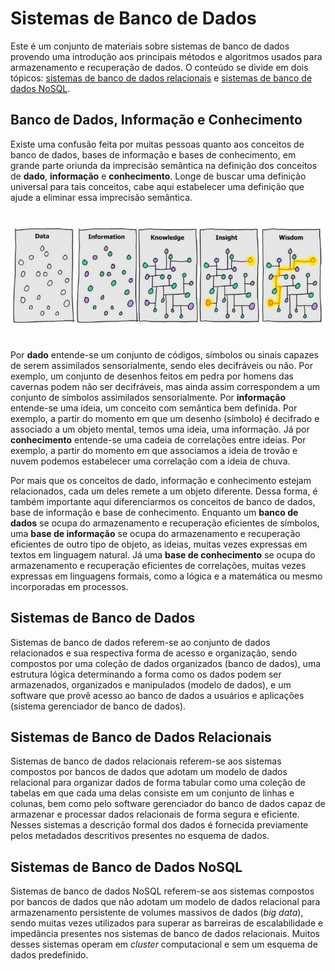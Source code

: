 # Sistemas de Banco de Dados
Este &eacute; um conjunto de materiais sobre sistemas de banco de dados provendo uma introdu&ccedil;&atilde;o aos principais m&eacute;todos e algoritmos usados para armazenamento e recupera&ccedil;&atilde;o de dados. O conte&uacute;do se divide em dois t&oacute;picos: [sistemas de banco de dados relacionais](/relational) e [sistemas de banco de dados NoSQL](/nosql).

## Banco de Dados, Informação e Conhecimento

Existe uma confusão feita por muitas pessoas quanto aos conceitos de banco de dados, bases de informação e bases de conhecimento, em grande parte oriunda da imprecisão semântica na definição dos conceitos de **dado**, **informação** e **conhecimento**. Longe de buscar uma definição universal para tais conceitos, cabe aqui estabelecer uma definição que ajude a eliminar essa imprecisão semântica.

<p align="center">
<img width="700" vspace="20" src="nosql/images/Data2Wisdom.jpg">
</p>

Por **dado** entende-se um conjunto de códigos, símbolos ou sinais capazes de serem assimilados sensorialmente, sendo eles decifráveis ou não. Por exemplo, um conjunto de desenhos feitos em pedra por homens das cavernas podem não ser decifráveis, mas ainda assim correspondem a um conjunto de símbolos assimilados sensorialmente. Por **informação** entende-se uma ideia, um conceito com semântica bem definida. Por exemplo, a partir do momento em que um desenho (símbolo) é decifrado e associado a um objeto mental, temos uma ideia, uma informação. Já por **conhecimento** entende-se uma cadeia de correlações entre ideias. Por exemplo, a partir do momento em que associamos a ideia de trovão e nuvem podemos estabelecer uma correlação com a ideia de chuva.

Por mais que os conceitos de dado, informação e conhecimento estejam relacionados, cada um deles remete a um objeto diferente. Dessa forma, é também importante aqui diferenciarmos os conceitos de banco de dados, base de informação e base de conhecimento. Enquanto um **banco de dados** se ocupa do armazenamento e recuperação eficientes de símbolos, uma **base de informação** se ocupa do armazenamento e recuperação eficientes de outro tipo de objeto, as ideias, muitas vezes expressas em textos em linguagem natural. Já uma **base de conhecimento** se ocupa do armazenamento e recuperação eficientes de correlações, muitas vezes expressas em linguagens formais, como a lógica e a matemática ou mesmo incorporadas em processos.

## Sistemas de Banco de Dados

Sistemas de banco de dados referem-se ao conjunto de dados relacionados e sua respectiva forma de acesso e organiza&ccedil;&atilde;o, sendo compostos por uma cole&ccedil;&atilde;o de dados organizados (banco de dados), uma estrutura l&oacute;gica determinando a forma como os dados podem ser armazenados, organizados e manipulados (modelo de dados), e um software que prov&ecirc; acesso ao banco de dados a usu&aacute;rios e aplica&ccedil;&otilde;es (sistema gerenciador de banco de dados).

## Sistemas de Banco de Dados Relacionais

Sistemas de banco de dados relacionais referem-se aos sistemas compostos por bancos de dados que adotam um modelo de dados relacional para organizar dados de forma tabular como uma coleção de tabelas em que cada uma delas consiste em um conjunto de linhas e colunas, bem como pelo software gerenciador do banco de dados capaz de armazenar e processar dados relacionais de forma segura e eficiente. Nesses sistemas a descrição formal dos dados é fornecida previamente pelos metadados descritivos presentes no esquema de dados.

## Sistemas de Banco de Dados NoSQL

Sistemas de banco de dados NoSQL referem-se aos sistemas compostos por bancos de dados que não adotam um modelo de dados relacional para armazenamento persistente de volumes massivos de dados (*big data*), sendo muitas vezes utilizados para superar as barreiras de escalabilidade e impedância presentes nos sistemas de banco de dados relacionais. Muitos desses sistemas operam em *cluster* computacional e sem um esquema de dados predefinido.
